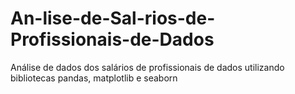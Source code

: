 # An-lise-de-Sal-rios-de-Profissionais-de-Dados
Análise de dados dos salários de profissionais de dados utilizando bibliotecas pandas, matplotlib e seaborn
